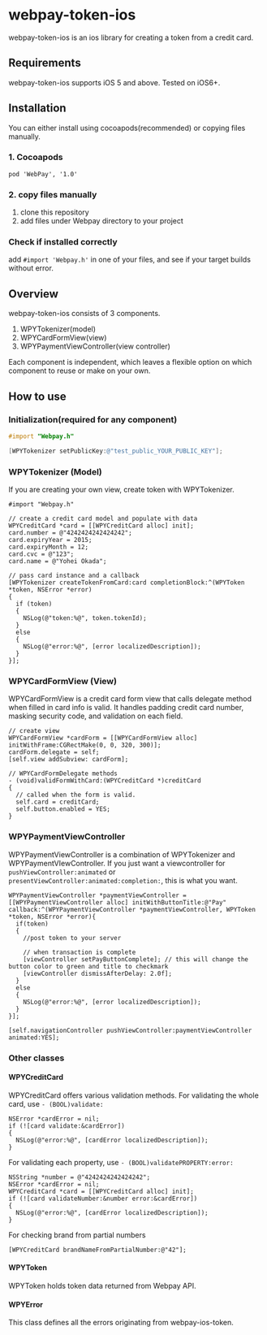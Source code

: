 # webpay-token-ios

webpay-token-ios is an ios library for creating a token from a credit card.

## Requirements
webpay-token-ios supports iOS 5 and above.
Tested on iOS6+.


## Installation

You can either install using cocoapods(recommended) or copying files manually.

### 1. Cocoapods
```
pod 'WebPay', '1.0'
```

### 2. copy files manually

1. clone this repository
2. add files under Webpay directory to your project


### Check if installed correctly
add `#import 'Webpay.h'` in one of your files, and see if your target builds without error.


## Overview

webpay-token-ios consists of 3 components.

1. WPYTokenizer(model)
2. WPYCardFormView(view)
3. WPYPaymentViewController(view controller)

Each component is independent, which leaves a flexible option on which component
to reuse or make on your own.

## How to use

### Initialization(required for any component)
``` objective-c
#import "Webpay.h"

[WPYTokenizer setPublicKey:@"test_public_YOUR_PUBLIC_KEY"];
```

### WPYTokenizer (Model)
If you are creating your own view, create token with WPYTokenizer.

```
#import "Webpay.h"

// create a credit card model and populate with data
WPYCreditCard *card = [[WPYCreditCard alloc] init];
card.number = @"4242424242424242";
card.expiryYear = 2015;
card.expiryMonth = 12;
card.cvc = @"123";
card.name = @"Yohei Okada";
    
// pass card instance and a callback
[WPYTokenizer createTokenFromCard:card completionBlock:^(WPYToken *token, NSError *error)
{
  if (token)
  {
    NSLog(@"token:%@", token.tokenId);
  }
  else
  {
    NSLog(@"error:%@", [error localizedDescription]);
  }
}];
```

### WPYCardFormView (View)
WPYCardFormView is a credit card form view that calls delegate method when filled in card info is valid. It handles padding credit card number, masking security code, and validation on each field.

```
// create view
WPYCardFormView *cardForm = [[WPYCardFormView alloc] initWithFrame:CGRectMake(0, 0, 320, 300)];
cardForm.delegate = self;
[self.view addSubview: cardForm];

// WPYCardFormDelegate methods
- (void)validFormWithCard:(WPYCreditCard *)creditCard
{
  // called when the form is valid.  
  self.card = creditCard;
  self.button.enabled = YES;
}
```


### WPYPaymentViewController
WPYPaymentViewController is a combination of WPYTokenizer and WPYPaymentVIewController. If you just want a viewcontroller for `pushViewController:animated` or `presentViewController:animated:completion:`, this is what you want.

```
WPYPaymentViewController *paymentViewController = [[WPYPaymentViewController alloc] initWithButtonTitle:@"Pay" callback:^(WPYPaymentViewController *paymentViewController, WPYToken *token, NSError *error){
  if(token)
  {
    //post token to your server
    
    // when transaction is complete
    [viewController setPayButtonComplete]; // this will change the button color to green and title to checkmark
    [viewController dismissAfterDelay: 2.0f];
  }
  else
  { 
    NSLog(@"error:%@", [error localizedDescription]);
  }
}];
    
[self.navigationController pushViewController:paymentViewController animated:YES];
```

### Other classes
#### WPYCreditCard
WPYCreditCard offers various validation methods.
For validating the whole card, use `- (BOOL)validate:`
```
NSError *cardError = nil;
if (![card validate:&cardError])
{
  NSLog(@"error:%@", [cardError localizedDescription]);
}
```

For validating each property, use `- (BOOL)validatePROPERTY:error:`
```
NSString *number = @"4242424242424242";
NSError *cardError = nil;
WPYCreditCard *card = [[WPYCreditCard alloc] init];
if (![card validateNumber:&number error:&cardError])
{
  NSLog(@"error:%@", [cardError localizedDescription]);
}
```

For checking brand from partial numbers
```
[WPYCreditCard brandNameFromPartialNumber:@"42"];
```

#### WPYToken
WPYToken holds token data returned from Webpay API.

#### WPYError
This class defines all the errors originating from webpay-ios-token.

